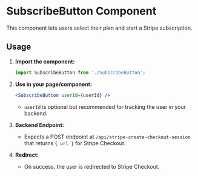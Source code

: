 # SubscribeButton Component

This component lets users select their plan and start a Stripe subscription.

## Usage

1. **Import the component:**
   ```jsx
   import SubscribeButton from './SubscribeButton';
   ```

2. **Use in your page/component:**
   ```jsx
   <SubscribeButton userId={userId} />
   ```
   - `userId` is optional but recommended for tracking the user in your backend.

3. **Backend Endpoint:**
   - Expects a POST endpoint at `/api/stripe-create-checkout-session` that returns `{ url }` for Stripe Checkout.

4. **Redirect:**
   - On success, the user is redirected to Stripe Checkout. 